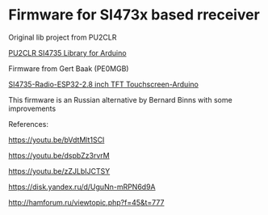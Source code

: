 # Firmware for SI473x based rreceiver

Original lib project from PU2CLR

[PU2CLR SI4735 Library for Arduino](https://github.com/pu2clr/SI4735)

Firmware from Gert Baak (PE0MGB)

[SI4735-Radio-ESP32-2.8 inch TFT Touchscreen-Arduino](https://github.com/pe0mgb/SI4735-Radio-ESP32-Touchscreen-Arduino)

This firmware is an Russian alternative by Bernard Binns with some improvements

References:

https://youtu.be/bVdtMlt1SCI

https://youtu.be/dspbZz3rvrM

https://youtu.be/zZJLbIJCTSY

https://disk.yandex.ru/d/UguNn-mRPN6d9A

http://hamforum.ru/viewtopic.php?f=45&t=777